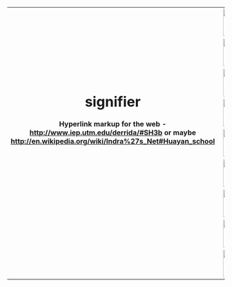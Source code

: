 <table border="0" cellpadding="0" cellspacing="0" frame="void" width="100%">
<colgroup>
<col class="one">
<col class="two" align="right">
</colgroup>
<tr>
<th rowspan="7">
<h1>signifier</h1>

<p>Hyperlink markup for the web - 
<a href="http://www.iep.utm.edu/derrida/#SH3b">http://www.iep.utm.edu/derrida/#SH3b</a>
or maybe 
<a href="http://en.wikipedia.org/wiki/Indra%27s_Net#Huayan_school">http://en.wikipedia.org/wiki/Indra%27s_Net#Huayan_school</a>
</p>
</th>
<td>
<img src="https://github.com/silenter/signifier/raw/master/images/icon.png" width="84px" height="64px" align="right">
</td>
</tr>
<tr>
<td>
<img src="https://github.com/silenter/signifier/raw/master/images/icon.png" width="84px" height="64px" align="right">
</td>
</tr>
<tr>
<td>
<img src="https://github.com/silenter/signifier/raw/master/images/icon.png" width="84px" height="64px" align="right">
</td>
</tr>
<tr>
<td>
<img src="https://github.com/silenter/signifier/raw/master/images/icon.png" width="84px" height="64px" align="right">
</td>
</tr>
<tr>
<td>
<img src="https://github.com/silenter/signifier/raw/master/images/icon.png" width="84px" height="64px" align="right">
</td>
</tr>
<tr>
<td>
<img src="https://github.com/silenter/signifier/raw/master/images/icon.png" width="84px" height="64px" align="right">
</td>
</tr>
<tr>
<td>
<img src="https://github.com/silenter/signifier/raw/master/images/icon.png" width="84px" height="64px" align="right">
</td>
</tr>
<tr>
<td>
</td>
<td>
<img src="https://github.com/silenter/signifier/raw/master/images/icon.png" width="84px" height="64px" align="right">
</td>
</tr>
<tr>
<td>
</td>
<td>
<img src="https://github.com/silenter/signifier/raw/master/images/icon.png" width="84px" height="64px" align="right">
</td>
</tr>
</table>

